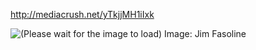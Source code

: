 http://mediacrush.net/yTkjjMH1iIxk

![(Please wait for the image to load) Image: Jim Fasoline](http://mediacrush.net/yTkjjMH1iIxk.png)